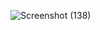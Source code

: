 ![Screenshot (138)](https://github.com/Safaeat/React-Projects/assets/89898173/f415dfac-03e6-464d-941f-ae06a1116363)
